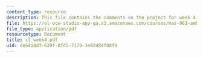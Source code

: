 ```yaml
---
content_type: resource
description: This file contains the comments on the project for week 4 by the student.
file: https://ol-ocw-studio-app-qa.s3.amazonaws.com/courses/mas-961-ambient-intelligence-spring-2005/de64a8df629f8fd571793e82d84f08f9_cl_week4.pdf
file_type: application/pdf
resourcetype: Document
title: cl_week4.pdf
uid: de64a8df-629f-8fd5-7179-3e82d84f08f9
---
```

